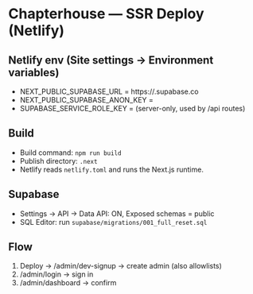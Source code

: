 # Chapterhouse — SSR Deploy (Netlify)

## Netlify env (Site settings → Environment variables)
- NEXT_PUBLIC_SUPABASE_URL = https://<project>.supabase.co
- NEXT_PUBLIC_SUPABASE_ANON_KEY = <anon public>
- SUPABASE_SERVICE_ROLE_KEY = <service role>  (server-only, used by /api routes)

## Build
- Build command: `npm run build`
- Publish directory: `.next`
- Netlify reads `netlify.toml` and runs the Next.js runtime.

## Supabase
- Settings → API → Data API: ON, Exposed schemas = public
- SQL Editor: run `supabase/migrations/001_full_reset.sql`

## Flow
1) Deploy → /admin/dev-signup → create admin (also allowlists)
2) /admin/login → sign in
3) /admin/dashboard → confirm
